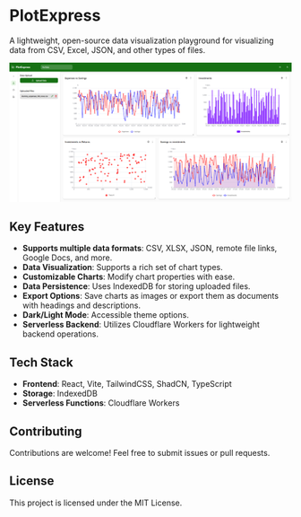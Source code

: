 # PlotExpress

A lightweight, open-source data visualization playground for visualizing data from CSV, Excel, JSON, and other types of files.

![PlotExpress Preview](./.docs/plotexpress-preview.png)

## Key Features

- **Supports multiple data formats**: CSV, XLSX, JSON, remote file links, Google Docs, and more.
- **Data Visualization**: Supports a rich set of chart types.
- **Customizable Charts**: Modify chart properties with ease.
- **Data Persistence**: Uses IndexedDB for storing uploaded files.
- **Export Options**: Save charts as images or export them as documents with headings and descriptions.
- **Dark/Light Mode**: Accessible theme options.
- **Serverless Backend**: Utilizes Cloudflare Workers for lightweight backend operations.

## Tech Stack

- **Frontend**: React, Vite, TailwindCSS, ShadCN, TypeScript
- **Storage**: IndexedDB
- **Serverless Functions**: Cloudflare Workers

## Contributing

Contributions are welcome! Feel free to submit issues or pull requests.

## License

This project is licensed under the MIT License.
